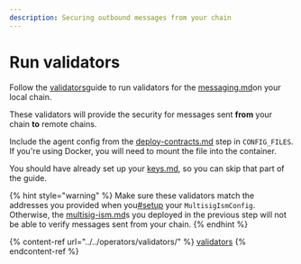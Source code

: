 ```yaml
---
description: Securing outbound messages from your chain
---
```


# Run validators

Follow the [validators](../../operators/validators/ "mention")guide to run validators for the [messaging.md](../../protocol/messaging.md "mention")on your local chain.

These validators will provide the security for messages sent **from** your chain **to** remote chains.

Include the agent config from the [deploy-contracts.md](deploy-contracts.md "mention") step in `CONFIG_FILES`. If you're using Docker, you will need to mount the file into the container.

You should have already set up your [keys.md](keys.md "mention"), so you can skip that part of the guide.

{% hint style="warning" %}
Make sure these validators match the addresses you provided when you[#setup](deploy-contracts.md#setup "mention") your `MultisigIsmConfig`.  Otherwise, the [multisig-ism.md](../../protocol/sovereign-consensus/multisig-ism.md "mention")s you deployed in the previous step will not be able to verify messages sent from your chain.
{% endhint %}

{% content-ref url="../../operators/validators/" %}
[validators](../../operators/validators/)
{% endcontent-ref %}

